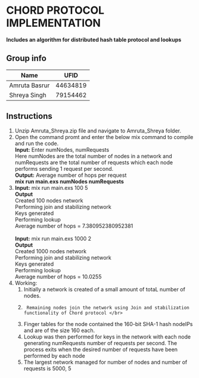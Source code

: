 # CHORD PROTOCOL IMPLEMENTATION

**Includes an algorithm for distributed hash table protocol and lookups**

## Group info
| Name  | UFID  |
|---|---|
| Amruta Basrur | 44634819  |
|  Shreya Singh| 79154462  |

## Instructions

1. Unzip Amruta_Shreya.zip file and navigate to Amruta_Shreya folder.
2. Open the command promt and enter the below mix command to compile and run the code.
</br>**Input:** Enter numNodes, numRequests 
</br> Here numNodes are the total number of nodes in a network and numRequests are the total number of requests which each node performs sending 1 request per second.
</br>**Output:** Average number of hops per request </br>
**mix run main.exs numNodes numRequests** </br>
3. **Input:**
mix run main.exs 100 5</br>
**Output**
</br>Created 100 nodes network
</br>Performing join and stabilizing network
</br>Keys generated
</br>Performing lookup
</br>Average number of hops = 7.380952380952381</br></br>
**Input:**
mix run main.exs 1000 2</br>
**Output**
</br>Created 1000 nodes network
</br>Performing join and stabilizing network
</br>Keys generated
</br>Performing lookup
</br>Average number of hops = 10.0255</br>
5. Working:</br>
	1. 	Initially a network is created of a small amount of totaL number of nodes. </br>
	2.  	Remaining nodes join the network using Join and stabilization functionality of Chord protocol </br>
	3.	Finger tables for the node contained the 160-bit SHA-1 hash nodeIPs and are of the size 160 each.</br>
	4. 	Lookup was then performed for keys in the network with each node generating numRequests number of requests per second. 			The process exits when the desired number of requests have been performed by each node </br>
	5. 	The largest network managed for number of nodes and number of requests is 5000, 5</br>
